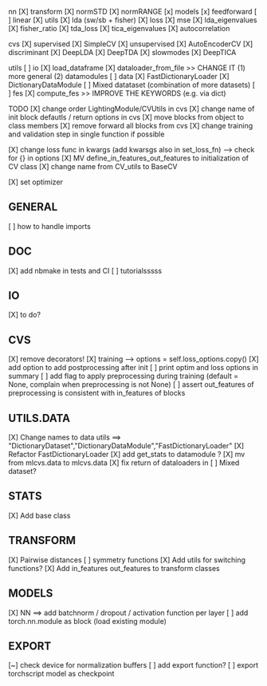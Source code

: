 nn
    [X] transform
        [X] normSTD
        [X] normRANGE
    [x] models 
        [x] feedforward
        [ ] linear
    [X] utils
        [X] lda (sw/sb + fisher)
    [X] loss
        [X] mse 
        [X] lda_eigenvalues
        [X] fisher_ratio
        [X] tda_loss
        [X] tica_eigenvalues
        [X] autocorrelation

cvs
    [X] supervised
        [X] SimpleCV
    [X] unsupervised
        [X] AutoEncoderCV
    [X] discriminant
        [X] DeepLDA 
        [X] DeepTDA
    [X] slowmodes
        [X] DeepTICA

utils 
    [ ] io
        [X] load_dataframe
        [X] dataloader_from_file >> CHANGE IT (1) more general (2) datamodules
    [ ] data
        [X] FastDictionaryLoader
        [X] DictionaryDataModule
        [ ] Mixed datataset (combination of more datasets)
    [ ] fes
        [X] compute_fes >> IMPROVE THE KEYWORDS (e.g. via dict)

TODO
[X] change order LightingModule/CVUtils in cvs
[X] change name of init block defautls / return options in cvs
[X] move blocks from object to class members 
[X] remove forward all blocks from cvs
[X] change training and validation step in single function if possible

[X] change loss func in kwargs (add kwarsgs also in set_loss_fn) --> check for {} in options
[X] MV define_in_features_out_features to initialization of CV class
[X] change name from CV_utils to BaseCV

[X] set optimizer

## GENERAL

[ ] how to handle imports 

## DOC

[X] add nbmake in tests and CI
[ ] tutorialsssss

## IO

[X] to do? 

## CVS

[X] remove decorators! 
[X] training --> options = self.loss_options.copy()
[X] add option to add postprocessing after init
[ ] print optim and loss options in summary
[ ] add flag to apply preprocessing during training (default = None, complain when preprocessing is not None)
[ ] assert out_features of preprocessing is consistent with in_features of blocks

## UTILS.DATA

[X] Change names to data utils ==> "DictionaryDataset","DictionaryDataModule","FastDictionaryLoader"
[X] Refactor FastDictionaryLoader
[X] add get_stats to datamodule ?
[X] mv from mlcvs.data to mlcvs.data
[X] fix return of dataloaders in 
[ ] Mixed dataset?

## STATS

[X] Add base class

## TRANSFORM 

[X] Pairwise distances
[ ] symmetry functions
[X] Add utils for switching functions? 
[X] Add in_features out_features to transform classes

## MODELS

[X] NN ==> add batchnorm / dropout / activation function  per layer
[ ] add torch.nn.module as block (load existing module)  

## EXPORT

[~] check device for normalization buffers 
[ ] add export function?
[ ] export torchscript model as checkpoint



